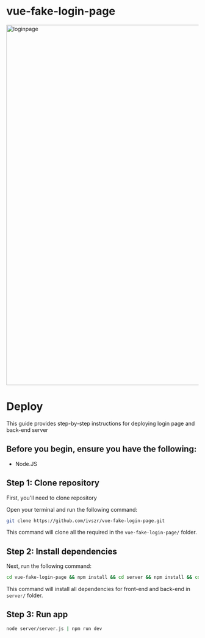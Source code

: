 # vue-fake-login-page

<img width="1918" height="945" alt="loginpage" src="https://github.com/user-attachments/assets/94163229-a5fe-42f4-8011-baa3374e66e8" />



# Deploy

This guide provides step-by-step instructions for deploying login page and back-end server

## Before you begin, ensure you have the following:

- Node.JS


## Step 1: Clone repository

First, you'll need to clone repository

Open your terminal and run the following command:

```bash
git clone https://github.com/ivszr/vue-fake-login-page.git
```

This command will clone all the required in the  `vue-fake-login-page/` folder.

## Step 2: Install dependencies

Next, run the following command:

```bash
cd vue-fake-login-page && npm install && cd server && npm install && cd ..
```

This command will install all dependencies for front-end and back-end in `server/` folder.

## Step 3: Run app

```bash
node server/server.js | npm run dev
```
